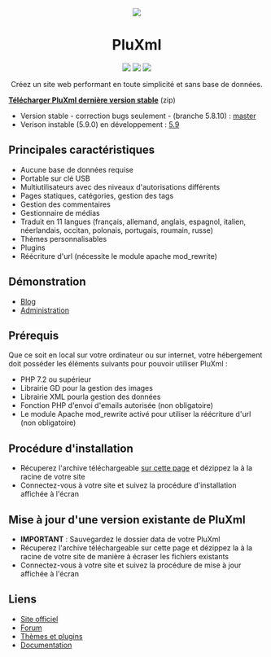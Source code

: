 <p align="center">
    <img src="https://www.pluxml.org/themes/pluxml-org-1.0/img/plx-logo-bleu.png" />
    <h1 align="center">PluXml</h1>
</p>

<p align="center">
    <a href="https://www.pluxml.org/download/pluxml-latest.zip"><img src="https://badgen.net/github/release/pluxml/pluxml" /></a>
    <a href="https://github.com/pluxml/PluXml/blob/master/readme/LICENSE"><img src="https://badgen.net/badge/license/GPL/green" /></a>
    <a href="https://twitter.com/pluxml"><img src="https://badgen.net/twitter/follow/pluxml" /></a>
</p>

<p align="center">Créez un site web performant en toute simplicité et sans base de données.</p>

[**Télécharger PluXml dernière version stable**](https://www.pluxml.org/download/pluxml-latest.zip) (zip)

* Version stable - correction bugs seulement - (branche 5.8.10) : [master](https://github.com/pluxml/PluXml/tree/5.8.10)
* Verison instable (5.9.0) en développement : [5.9](https://github.com/pluxml/PluXml/tree/master)

Principales caractéristiques
----------------------------

* Aucune base de données requise
* Portable sur clé USB
* Multiutilisateurs avec des niveaux d'autorisations différents
* Pages statiques, catégories, gestion des tags
* Gestion des commentaires
* Gestionnaire de médias
* Traduit en 11 langues (français, allemand, anglais, espagnol, italien, néerlandais, occitan, polonais, portugais, roumain, russe)
* Thèmes personnalisables
* Plugins
* Réécriture d'url (nécessite le module apache mod_rewrite)

Démonstration
-------------

* [Blog](https://demo.pluxml.org/)
* [Administration](https://demo.pluxml.org/core/admin/auth.php?p=/core/admin/)

Prérequis
---------

Que ce soit en local sur votre ordinateur ou sur internet, votre hébergement doit posséder les éléments suivants pour pouvoir utiliser PluXml :

* PHP 7.2 ou supérieur
* Librairie GD pour la gestion des images
* Librairie XML pourla gestion des données
* Fonction PHP d'envoi d'emails autorisée (non obligatoire)
* Le module Apache mod_rewrite activé pour utiliser la réécriture d'url (non obligatoire)

Procédure d'installation
------------------------

* Récuperez l'archive téléchargeable [sur cette page](https://www.pluxml.org/) et dézippez la à la racine de votre site
* Connectez-vous à votre site et suivez la procédure d'installation affichée à l'écran

Mise à jour d'une version existante de PluXml
---------------------------------------------

* **IMPORTANT** : Sauvegardez le dossier data de votre PluXml
* Récuperez l'archive téléchargeable sur cette page et dézippez la à la racine de votre site de manière à écraser les fichiers existants
* Connectez-vous à votre site et suivez la procédure de mise à jour affichée à l'écran


Liens
-----
* [Site officiel](https://www.pluxml.org/)
* [Forum](https://forum.pluxml.org/)
* [Thèmes et plugins](https://ressources.pluxml.org/)
* [Documentation](https://wiki.pluxml.org/)
